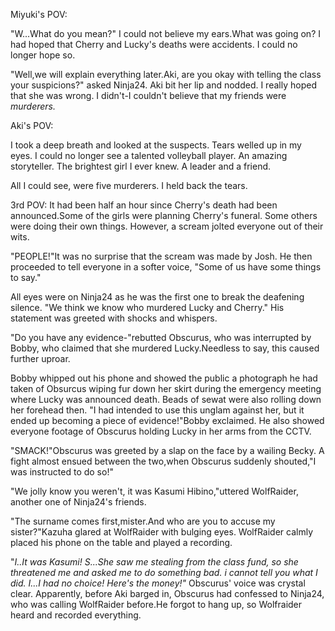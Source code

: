 
Miyuki's POV:

  "W...What do you mean?" I could not believe my ears.What was going on? I had hoped that Cherry and Lucky's deaths were accidents. I could no longer hope so. 
  
  "Well,we will explain everything later.Aki, are you okay with telling the class your suspicions?" asked Ninja24. Aki bit her lip and nodded. I really hoped that she was wrong. I didn't-I couldn't believe that my friends were _murderers._
  
Aki's POV:

  I took a deep breath and looked at the suspects. Tears welled up in my eyes. I could no longer see a talented volleyball player. An amazing storyteller. The brightest girl I ever knew. A leader and a friend. 
  
  All I could see, were five murderers. I held back the tears.
  
3rd POV:
  It had been half an hour since Cherry's death had been announced.Some of the girls were planning Cherry's funeral. Some others were doing their own things. However, a scream jolted everyone out of their wits. 
  
  "PEOPLE!"It was no surprise that the scream was made by Josh. He then proceeded to tell everyone in a softer voice, "Some of us have some things to say."
  
  All eyes were on Ninja24 as he was the first one to break the deafening silence. "We think we know who murdered Lucky and Cherry." His statement was greeted with shocks and whispers. 

  "Do you have any evidence-"rebutted Obscurus, who was interrupted by Bobby, who claimed that she murdered Lucky.Needless to say, this caused further uproar.
  
  Bobby whipped out his phone and showed the public a photograph he had taken of Obsurcus wiping fur down her skirt during the emergency meeting where Lucky was announced death. Beads of sewat were also rolling down her forehead then. "I had intended to use this unglam against her, but it ended up becoming a piece of evidence!"Bobby exclaimed. He also showed everyone footage of Obscurus holding Lucky in her arms from the CCTV.
  
 "SMACK!"Obscurus was greeted by a slap on the face by a wailing Becky. A fight almost ensued between the two,when Obscurus suddenly shouted,"I was instructed to do so!"

  "We jolly know you weren't, it was Kasumi Hibino,"uttered WolfRaider, another one of Ninja24's friends.
  
  "The surname comes first,mister.And who are you to accuse my sister?"Kazuha glared at WolfRaider with bulging eyes. WolfRaider calmly placed his phone on the table and played a recording. 
  
  "_I..It was Kasumi! S...She saw me stealing from the class fund, so she threatened me and asked me to do something bad. i cannot tell you what I did. I...I had no choice! Here's the money!"_ Obscurus' voice was crystal clear. Apparently, before Aki barged in, Obscurus had confessed to Ninja24, who was calling WolfRaider before.He forgot to hang up, so Wolfraider heard and recorded everything.
  
  
  
  
